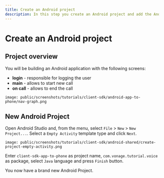 ```yaml
---
title: Create an Android project
description: In this step you create an Android project and add the Android Client SDK library.
---
```


# Create an Android project

## Project overview

You will be building an Android application with the following screens:

- **login** - responsible for logging the user
- **main** - allows to start new call
- **on call** - allows to end the call

```screenshot
image: public/screenshots/tutorials/client-sdk/android-app-to-phone/nav-graph.png
```

## New Android Project

Open Android Studio and, from the menu, select `File` > `New` > `New Project...`. Select a `Empty Activity` template type and click `Next`.

```screenshot
image: public/screenshots/tutorials/client-sdk/android-shared/create-project-empty-activity.png
```

Enter `client-sdk-app-to-phone` as project name, `com.vonage.tutorial.voice` as package, select `Java` language and press `Finish` button.

You now have a brand new Android Project.
